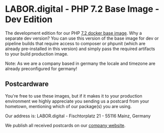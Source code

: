 # LABOR.digital - PHP 7.2 Base Image - Dev Edition

The development edition for our PHP [7.2 docker base image](https://github.com/labor-digital/docker-base-images/tree/php72). Why a separate dev version? You can use this version of the base image for dev or pipeline builds that require access to composer or phpunit (which are already pre-installed in this version) and simply pass the required artifacts to your build production image.

Note: As we are a company based in germany the locale and timezone are already preconfigured for germany!

## Postcardware
You're free to use these images, but if it makes it to your production environment we highly appreciate you sending us a postcard from your hometown, mentioning which of our package(s) you are using.

Our address is: LABOR.digital - Fischtorplatz 21 - 55116 Mainz, Germany

We publish all received postcards on our [company website](https://labor.digital).